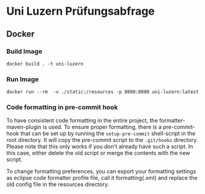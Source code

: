 # Uni Luzern Prüfungsabfrage
## Docker
### Build Image
`docker build . -t uni-luzern`
### Run Image
`docker run --rm  -v ./static:/resources -p 8080:8080 uni-luzern:latest`

### Code formatting in pre-commit hook
To have consistent code formatting in the entire project, the formatter-maven-plugin
is used. To ensure proper formatting, there is a pre-commit-hook that can be set up by
running the `setup-pre-commit` shell-script in the root directory. It will copy the
pre-commit script to the `.git/hooks` directory. Please note that this only works if you
don't already have such a script. In this case, either delete the old script or merge the contents
with the new script.

To change formatting preferences, you can export your formatting settings as eclipse
code formatter profile file, call it formatting(.xml) and replace the old config file in the
resources directory.